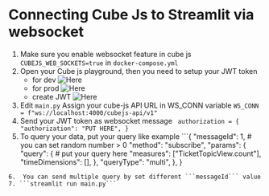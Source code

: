 # Connecting Cube Js to Streamlit via websocket

1. Make sure you enable websocket feature in cube js ```CUBEJS_WEB_SOCKETS=true``` in ```docker-compose.yml```
2. Open your Cube js playground, then you need to setup your JWT token
    -   for dev ![Here](https://cube.dev/docs/dev-tools/dev-playground)
    -   for prod ![Here](https://cube.dev/docs/security/context)
    -   create JWT ![Here](https://jwt.io/)
3.  Edit ```main.py``` Assign your cube-js API URL in WS_CONN variable ```WS_CONN = f"ws://localhost:4000/cubejs-api/v1"```
4. Send your JWT token as websocket message ```
authorization = {
    "authorization": "PUT HERE",
}```
5. To query your data, put your query like example ```{
    "messageId": 1,  # you can set random number > 0
    "method": "subscribe",
    "params": {
        "query": {  # put your query here
            "measures": ["TicketTopicView.count"],
            "timeDimensions": [],
        },
        "queryType": "multi",
    },
}
```
6.  You can send multiple query by set different ```messageId``` value
7. ```streamlit run main.py```